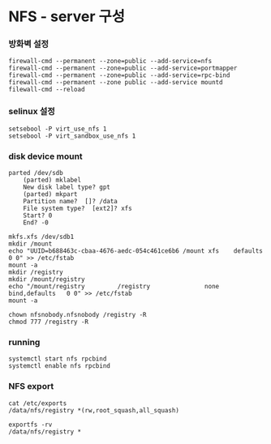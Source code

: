 # NFS - server 구성

### 방화벽 설정

    firewall-cmd --permanent --zone=public --add-service=nfs
    firewall-cmd --permanent --zone=public --add-service=portmapper
    firewall-cmd --permanent --zone=public --add-service=rpc-bind
    firewall-cmd --permanent --zone public --add-service mountd
    filewall-cmd --reload

### selinux 설정

    setsebool -P virt_use_nfs 1
    setsebool -P virt_sandbox_use_nfs 1

### disk device mount

    parted /dev/sdb
    	(parted) mklabel
    	New disk label type? gpt
    	(parted) mkpart
    	Partition name?  []? /data
    	File system type?  [ext2]? xfs
    	Start? 0
    	End? -0
    
    mkfs.xfs /dev/sdb1
    mkdir /mount
    echo "UUID=b688463c-cbaa-4676-aedc-054c461ce6b6 /mount xfs    defaults        0 0" >> /etc/fstab
    mount -a
    mkdir /registry
    mkdir /mount/registry
    echo "/mount/registry         /registry               none    bind,defaults   0 0" >> /etc/fstab
    mount -a
    
    chown nfsnobody.nfsnobody /registry -R
    chmod 777 /registry -R

### running

    systemctl start nfs rpcbind
    systemctl enable nfs rpcbind

### NFS export

    cat /etc/exports
    /data/nfs/registry *(rw,root_squash,all_squash)
    
    exportfs -rv 
    /data/nfs/registry *
